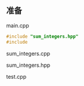 ## 准备

main.cpp

```cpp
#include "sum_integers.hpp"
#include 


```

sum_integers.cpp

sum_integers.hpp

test.cpp
